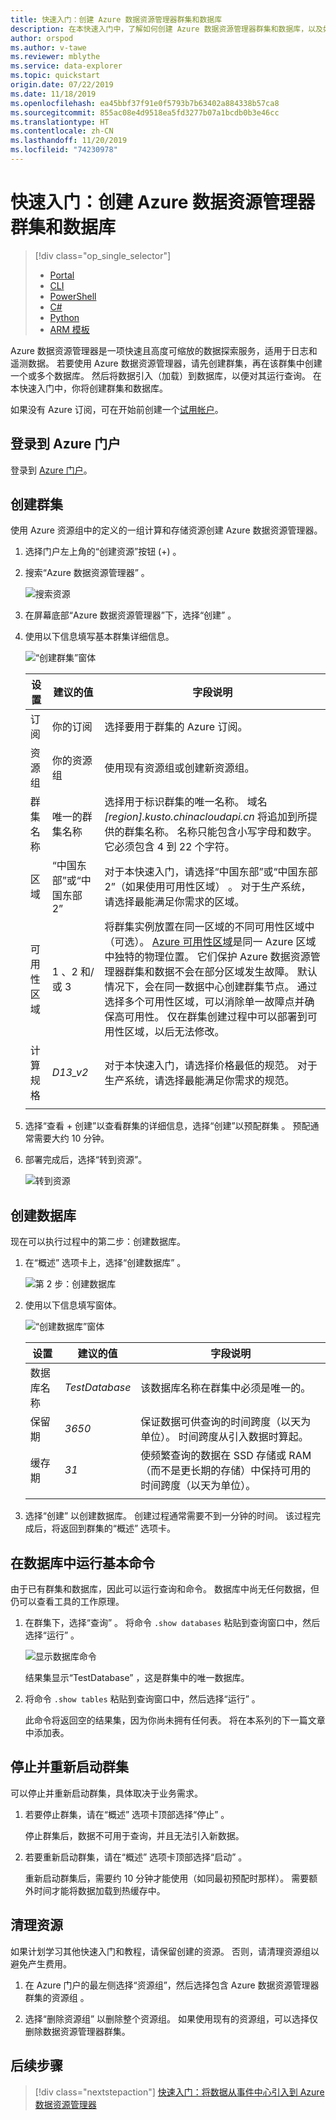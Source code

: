 ```yaml
---
title: 快速入门：创建 Azure 数据资源管理器群集和数据库
description: 在本快速入门中，了解如何创建 Azure 数据资源管理器群集和数据库，以及如何引入（加载）数据。
author: orspod
ms.author: v-tawe
ms.reviewer: mblythe
ms.service: data-explorer
ms.topic: quickstart
origin.date: 07/22/2019
ms.date: 11/18/2019
ms.openlocfilehash: ea45bbf37f91e0f5793b7b63402a884338b57ca8
ms.sourcegitcommit: 855ac08e4d9518ea5fd3277b07a1bcdb0b3e46cc
ms.translationtype: HT
ms.contentlocale: zh-CN
ms.lasthandoff: 11/20/2019
ms.locfileid: "74230978"
---
```

# <a name="quickstart-create-an-azure-data-explorer-cluster-and-database"></a>快速入门：创建 Azure 数据资源管理器群集和数据库

> [!div class="op_single_selector"]
> * [Portal](create-cluster-database-portal.md)
> * [CLI](create-cluster-database-cli.md)
> * [PowerShell](create-cluster-database-powershell.md)
> * [C#](create-cluster-database-csharp.md)
> * [Python](create-cluster-database-python.md)
> * [ARM 模板](create-cluster-database-resource-manager.md)


Azure 数据资源管理器是一项快速且高度可缩放的数据探索服务，适用于日志和遥测数据。 若要使用 Azure 数据资源管理器，请先创建群集，再在该群集中创建一个或多个数据库。 然后将数据引入（加载）到数据库，以便对其运行查询。 在本快速入门中，你将创建群集和数据库。

如果没有 Azure 订阅，可在开始前创建一个[试用帐户](https://www.azure.cn/pricing/1rmb-trial)。

## <a name="sign-in-to-the-azure-portal"></a>登录到 Azure 门户

登录到 [Azure 门户](https://portal.azure.cn/)。

## <a name="create-a-cluster"></a>创建群集

使用 Azure 资源组中的定义的一组计算和存储资源创建 Azure 数据资源管理器。

1. 选择门户左上角的“创建资源”按钮 (+)  。

1. 搜索“Azure 数据资源管理器”  。

   ![搜索资源](media/create-cluster-database-portal/search-resources.png)

1. 在屏幕底部“Azure 数据资源管理器”下，选择“创建”   。

1. 使用以下信息填写基本群集详细信息。

   ![“创建群集”窗体](media/create-cluster-database-portal/create-cluster-form2.png)

    **设置** | **建议的值** | **字段说明**
    |---|---|---|
    | 订阅 | 你的订阅 | 选择要用于群集的 Azure 订阅。|
    | 资源组 | 你的资源组 | 使用现有资源组或创建新资源组。 |
    | 群集名称 | 唯一的群集名称 | 选择用于标识群集的唯一名称。 域名 *[region].kusto.chinacloudapi.cn* 将追加到所提供的群集名称。 名称只能包含小写字母和数字。 它必须包含 4 到 22 个字符。
    | 区域 | “中国东部”或“中国东部 2”   | 对于本快速入门，请选择“中国东部”或“中国东部 2”（如果使用可用性区域）   。 对于生产系统，请选择最能满足你需求的区域。
    | 可用性区域 | 1  、2  和/或 3  | 将群集实例放置在同一区域的不同可用性区域中（可选）。 [Azure 可用性区域](https://status.azure.com/status/)是同一 Azure 区域中独特的物理位置。 它们保护 Azure 数据资源管理器群集和数据不会在部分区域发生故障。 默认情况下，会在同一数据中心创建群集节点。 通过选择多个可用性区域，可以消除单一故障点并确保高可用性。 仅在群集创建过程中可以部署到可用性区域，以后无法修改。
    | 计算规格 | *D13_v2* | 对于本快速入门，请选择价格最低的规范。 对于生产系统，请选择最能满足你需求的规范。
    | | | |

1. 选择“查看 + 创建”以查看群集的详细信息，选择“创建”以预配群集   。 预配通常需要大约 10 分钟。

1. 部署完成后，选择“转到资源”。 

    ![转到资源](media/create-cluster-database-portal/notification-resource.png)

## <a name="create-a-database"></a>创建数据库

现在可以执行过程中的第二步：创建数据库。

1. 在“概述”  选项卡上，选择“创建数据库”  。

    ![第 2 步：创建数据库](media/create-cluster-database-portal/database-creation.png)

1. 使用以下信息填写窗体。

    ![“创建数据库”窗体](media/create-cluster-database-portal/create-database.png)

    **设置** | **建议的值** | **字段说明**
    |---|---|---|
    | 数据库名称 | *TestDatabase* | 该数据库名称在群集中必须是唯一的。
    | 保留期 | *3650* | 保证数据可供查询的时间跨度（以天为单位）。 时间跨度从引入数据时算起。
    | 缓存期 | *31* | 使频繁查询的数据在 SSD 存储或 RAM（而不是更长期的存储）中保持可用的时间跨度（以天为单位）。
    | | | |

1. 选择“创建”  以创建数据库。 创建过程通常需要不到一分钟的时间。 该过程完成后，将返回到群集的“概述”  选项卡。

## <a name="run-basic-commands-in-the-database"></a>在数据库中运行基本命令

由于已有群集和数据库，因此可以运行查询和命令。 数据库中尚无任何数据，但仍可以查看工具的工作原理。

1. 在群集下，选择“查询”  。 将命令 `.show databases` 粘贴到查询窗口中，然后选择“运行”  。

    ![显示数据库命令](media/create-cluster-database-portal/show-databases.png)

    结果集显示“TestDatabase”  ，这是群集中的唯一数据库。

1. 将命令 `.show tables` 粘贴到查询窗口中，然后选择“运行”  。

    此命令将返回空的结果集，因为你尚未拥有任何表。 将在本系列的下一篇文章中添加表。

## <a name="stop-and-restart-the-cluster"></a>停止并重新启动群集

可以停止并重新启动群集，具体取决于业务需求。

1. 若要停止群集，请在“概述”  选项卡顶部选择“停止”  。

    停止群集后，数据不可用于查询，并且无法引入新数据。

1. 若要重新启动群集，请在“概述”  选项卡顶部选择“启动”  。

    重新启动群集后，需要约 10 分钟才能使用（如同最初预配时那样）。 需要额外时间才能将数据加载到热缓存中。  

## <a name="clean-up-resources"></a>清理资源

如果计划学习其他快速入门和教程，请保留创建的资源。 否则，请清理资源组以避免产生费用。

1. 在 Azure 门户的最左侧选择“资源组”，然后选择包含 Azure 数据资源管理器群集的资源组  。  

1. 选择“删除资源组”  以删除整个资源组。 如果使用现有的资源组，可以选择仅删除数据资源管理器群集。

## <a name="next-steps"></a>后续步骤

> [!div class="nextstepaction"]
> [快速入门：将数据从事件中心引入到 Azure 数据资源管理器](ingest-data-event-hub.md)


